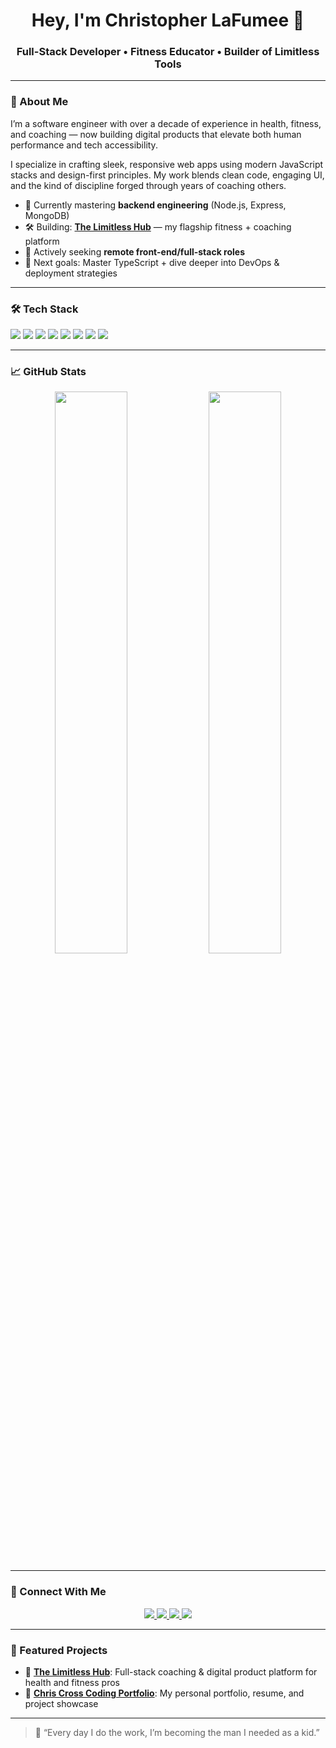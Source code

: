 <h1 align="center">Hey, I'm Christopher LaFumee 👋</h1>
<h3 align="center">Full-Stack Developer • Fitness Educator • Builder of Limitless Tools</h3>

---

### 🚀 About Me

I’m a software engineer with over a decade of experience in health, fitness, and coaching — now building digital products that elevate both human performance and tech accessibility.

I specialize in crafting sleek, responsive web apps using modern JavaScript stacks and design-first principles. My work blends clean code, engaging UI, and the kind of discipline forged through years of coaching others.

- 🧠 Currently mastering **backend engineering** (Node.js, Express, MongoDB)
- 🛠️ Building: [**The Limitless Hub**](https://github.com/YOUR_USERNAME/limitless-hub) — my flagship fitness + coaching platform
- 💼 Actively seeking **remote front-end/full-stack roles**
- 🎯 Next goals: Master TypeScript + dive deeper into DevOps & deployment strategies

---

### 🛠 Tech Stack

<p>
  <img src="https://img.shields.io/badge/JavaScript-F7DF1E?style=for-the-badge&logo=javascript&logoColor=black" />
  <img src="https://img.shields.io/badge/TypeScript-3178C6?style=for-the-badge&logo=typescript&logoColor=white" />
  <img src="https://img.shields.io/badge/React-20232A?style=for-the-badge&logo=react&logoColor=61DAFB" />
  <img src="https://img.shields.io/badge/Vite-646CFF?style=for-the-badge&logo=vite&logoColor=white" />
  <img src="https://img.shields.io/badge/TailwindCSS-38B2AC?style=for-the-badge&logo=tailwind-css&logoColor=white" />
  <img src="https://img.shields.io/badge/Node.js-339933?style=for-the-badge&logo=node.js&logoColor=white" />
  <img src="https://img.shields.io/badge/Express.js-000000?style=for-the-badge&logo=express&logoColor=white" />
  <img src="https://img.shields.io/badge/MongoDB-4EA94B?style=for-the-badge&logo=mongodb&logoColor=white" />
</p>

---

### 📈 GitHub Stats

<p align="center">
  <img src="https://github-readme-stats.vercel.app/api?username=ChrisLaFumee&show_icons=true&theme=radical" width="48%" />
  <img src="https://github-readme-streak-stats.herokuapp.com/?user=ChrisLaFumee&theme=radical" width="48%" />
</p>

---

### 🔗 Connect With Me

<p align="center">
  <a href="https://www.linkedin.com/in/christopher-lafumee-488685327">
    <img src="https://img.shields.io/badge/LinkedIn-0077B5?style=for-the-badge&logo=linkedin&logoColor=white" />
  </a>
  <a href="https://www.youtube.com/@limitlessprogressions">
    <img src="https://img.shields.io/badge/YouTube-EA3323?style=for-the-badge&logo=youtube&logoColor=white" />
  </a>
  <a href="https://www.tiktok.com/@coach_chris">
    <img src="https://img.shields.io/badge/TikTok-000000?style=for-the-badge&logo=tiktok&logoColor=white" />
  </a>
  <a href="mailto:chrislafumee@gmail.com">
    <img src="https://img.shields.io/badge/Email-D14836?style=for-the-badge&logo=gmail&logoColor=white" />
  </a>
</p>

---

### 📌 Featured Projects

- 🎯 [**The Limitless Hub**](https://github.com/ChrisLaFumee/limitless-hub): Full-stack coaching & digital product platform for health and fitness pros  
- 🧰 [**Chris Cross Coding Portfolio**](https://github.com/ChrisLaFumee/My-Portfolio): My personal portfolio, resume, and project showcase

---

> 💬 “Every day I do the work, I’m becoming the man I needed as a kid.”


